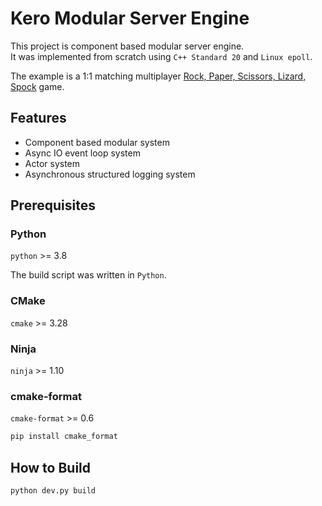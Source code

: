 # Kero Modular Server Engine

This project is component based modular server engine.  
It was implemented from scratch using `C++ Standard 20` and `Linux epoll`.

The example is a 1:1 matching multiplayer [Rock, Paper, Scissors, Lizard, Spock](examples/rock_paper_scissors_lizard_spock/README.md) game.  

## Features

- Component based modular system
- Async IO event loop system
- Actor system
- Asynchronous structured logging system

## Prerequisites

### Python

`python` >= 3.8

The build script was written in `Python`.

### CMake

`cmake` >= 3.28

### Ninja

`ninja` >= 1.10

### cmake-format

`cmake-format` >= 0.6

```sh
pip install cmake_format
```

## How to Build

```sh
python dev.py build
```
